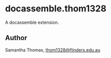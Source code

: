 # docassemble.thom1328

A docassemble extension.

## Author

Samantha Thomas, thom1328@flinders.edu.au

